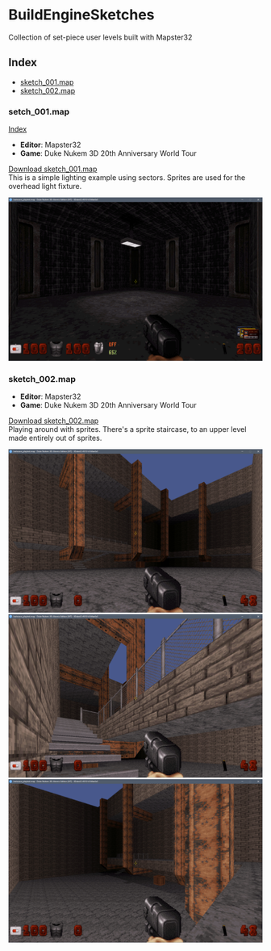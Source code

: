 # BuildEngineSketches
Collection of set-piece user levels built with Mapster32 

## Index

- [sketch_001.map](#sketch-001-map)
- [sketch_002.map](#sketch-002-map)
  
  
### setch_001.map
[Index](#index)
- **Editor**: Mapster32
- **Game**: Duke Nukem 3D 20th Anniversary World Tour  
  
[Download sketch_001.map](https://github.com/SpencerJobe/BuildEngineSketches/raw/main/sketch_001.map)  
This is a simple lighting example using sectors. Sprites are used for the overhead light fixture. 


![Image of Sketch Level 001](https://github.com/SpencerJobe/BuildEngineSketches/blob/main/sketch_001.png)



### sketch_002.map
- **Editor**: Mapster32
- **Game**: Duke Nukem 3D 20th Anniversary World Tour  
  
[Download sketch_002.map](https://github.com/SpencerJobe/BuildEngineSketches/raw/main/sketch_002.map)  
Playing around with sprites. There's a sprite staircase, to an upper level made entirely out of sprites. 


![Image of Sketch Level 001](https://github.com/SpencerJobe/BuildEngineSketches/blob/main/sketch_002.1.png)
![Image of Sketch Level 001](https://github.com/SpencerJobe/BuildEngineSketches/blob/main/sketch_002.2.png)
![Image of Sketch Level 001](https://github.com/SpencerJobe/BuildEngineSketches/blob/main/sketch_002.3.png)
